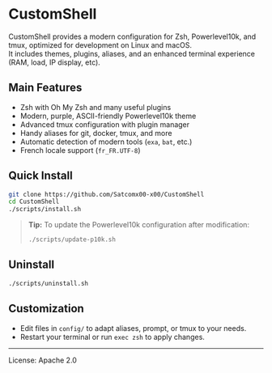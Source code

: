 # CustomShell

CustomShell provides a modern configuration for Zsh, Powerlevel10k, and tmux, optimized for development on Linux and macOS.  
It includes themes, plugins, aliases, and an enhanced terminal experience (RAM, load, IP display, etc).

## Main Features

- Zsh with Oh My Zsh and many useful plugins
- Modern, purple, ASCII-friendly Powerlevel10k theme
- Advanced tmux configuration with plugin manager
- Handy aliases for git, docker, tmux, and more
- Automatic detection of modern tools (`exa`, `bat`, etc.)
- French locale support (`fr_FR.UTF-8`)

## Quick Install

```bash
git clone https://github.com/Satcomx00-x00/CustomShell
cd CustomShell
./scripts/install.sh
```

> **Tip:** To update the Powerlevel10k configuration after modification:
> ```bash
> ./scripts/update-p10k.sh
> ```

## Uninstall

```bash
./scripts/uninstall.sh
```

## Customization

- Edit files in `config/` to adapt aliases, prompt, or tmux to your needs.
- Restart your terminal or run `exec zsh` to apply changes.

---

License: Apache 2.0
